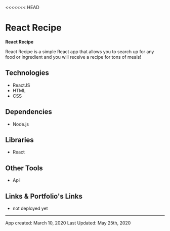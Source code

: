 <<<<<<< HEAD
# React Recipe



**React Recipe** 

 React Recipe is a simple React app that allows you to search up for any food or ingredient and you will receive a recipe for tons of meals!


## Technologies
* ReactJS
* HTML
* CSS


## Dependencies
* Node.js


## Libraries
* React

## Other Tools
* Api


## Links & Portfolio's Links

*  not deployed yet

- - -
App created: March 10, 2020
Last Updated: May 25th, 2020


